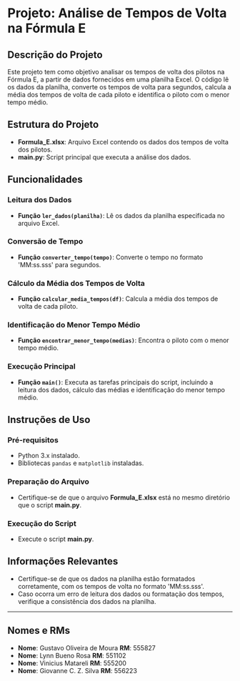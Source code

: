 # Projeto: Análise de Tempos de Volta na Fórmula E

## Descrição do Projeto
Este projeto tem como objetivo analisar os tempos de volta dos pilotos na Fórmula E, a partir de dados fornecidos em uma planilha Excel. O código lê os dados da planilha, converte os tempos de volta para segundos, calcula a média dos tempos de volta de cada piloto e identifica o piloto com o menor tempo médio.

## Estrutura do Projeto
- **Formula_E.xlsx**: Arquivo Excel contendo os dados dos tempos de volta dos pilotos.
- **main.py**: Script principal que executa a análise dos dados.

## Funcionalidades

### Leitura dos Dados
- **Função `ler_dados(planilha)`**: Lê os dados da planilha especificada no arquivo Excel.

### Conversão de Tempo
- **Função `converter_tempo(tempo)`**: Converte o tempo no formato 'MM:ss.sss' para segundos.

### Cálculo da Média dos Tempos de Volta
- **Função `calcular_media_tempos(df)`**: Calcula a média dos tempos de volta de cada piloto.

### Identificação do Menor Tempo Médio
- **Função `encontrar_menor_tempo(medias)`**: Encontra o piloto com o menor tempo médio.

### Execução Principal
- **Função `main()`**: Executa as tarefas principais do script, incluindo a leitura dos dados, cálculo das médias e identificação do menor tempo médio.

## Instruções de Uso

### Pré-requisitos
- Python 3.x instalado.
- Bibliotecas `pandas` e `matplotlib` instaladas.

### Preparação do Arquivo
- Certifique-se de que o arquivo **Formula_E.xlsx** está no mesmo diretório que o script **main.py**.

### Execução do Script
- Execute o script **main.py**.

## Informações Relevantes
- Certifique-se de que os dados na planilha estão formatados corretamente, com os tempos de volta no formato 'MM:ss.sss'.
- Caso ocorra um erro de leitura dos dados ou formatação dos tempos, verifique a consistência dos dados na planilha.

---

## Nomes e RMs

- **Nome**:	  Gustavo Oliveira de Moura	        **RM**: 555827
- **Nome**:	  Lynn Bueno Rosa			              **RM**: 551102
- **Nome**:	  Vinicius Matareli     	          **RM**: 555200
- **Nome**:	 	Giovanne C. Z. Silva 	            **RM**: 556223

